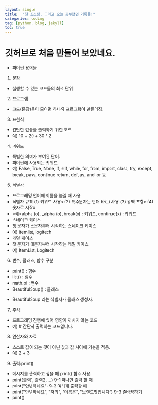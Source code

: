 ```yaml
---
layout: single
title:  "첫 포스팅, 그리고 오늘 공부했던 기록들!"
categories: coding
tag: [python, blog, jekyll]
toc: true
---
```


# 깃허브로 처음 만들어 보았네요. 
- 파이썬 용어들
1. 문장
- 실행할 수 있는 코드들의 최소 단위
2. 프로그램
- 코드(문장)들이 모이면 하나의 프로그램이 만들어짐.
3. 표현식
- 간단한 값들을 출력하기 위한 코드
- 예) 10 + 20 + 30 * 2
4. 키워드
- 특별한 의미가 부여된 단어.
- 파이썬에 사용되는 키워드 
- 예) False, True, None, if, elif, while, for, from, import, class, try, except, break, pass, continue
return, def, as, and, or 등
5. 식별자
- 프로그래밍 언어에 이름을 붙일 때 사용
- 식별자 규칙
 (1) 키워드 사용x
 (2) 특수문자는 언더 바(_) 사용
 (3) 공백 포함x
 (4) 숫자로 시작x
- <예>alpha (o), _alpha (o), break(x) : 키워드, continue(x) : 키워드
- 스네이크 케이스
- 첫 문자가 소문자부터 시작하는 스네이크 케이스
- 예) itemlist, logitech
- 캐멀 케이스
- 첫 문자가 대문자부터 시작하는 캐멀 케이스
- 예) ItemList, Logitech
6. 변수, 클래스, 함수 구분
- print() : 함수
- list() : 함수
- math.pi : 변수
- BeautifulSoup() : 클래스
* BeautifulSoup 라는 식별자가 클래스 생성자.
7. 주석
- 프로그래밍 진행에 있어 영향이 끼치지 않는 코드
- 예) # 간단히 출력하는 코드입니다. 
8. 연산자와 자료
- 스스로 값이 되는 것이 아닌 값과 값 사이에 기능을 적용.
- 예) 2 + 3 
9. 출력:print()
- 메시지를 출력하고 싶을 때 print() 함수 사용.
- print(출력1, 출력2, ...)
9-1 하나만 출력 할 때
- print("안녕하세요")
9-2 여러개 출력할 때
- print("안녕하세요", "저의", "이름은", "브랜드민입니다")
9-3 줄바꿈하기
- print()
